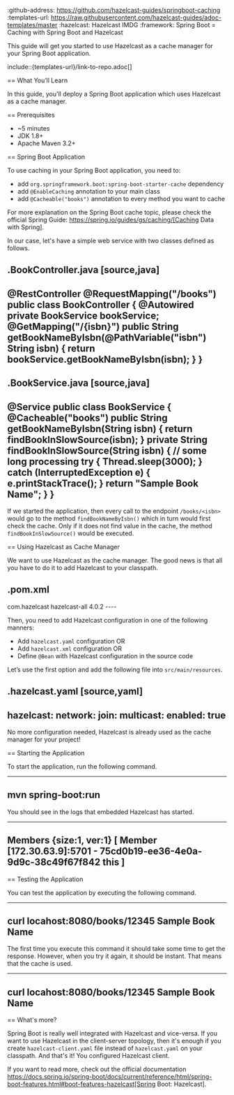 :github-address: https://github.com/hazelcast-guides/springboot-caching
:templates-url: https://raw.githubusercontent.com/hazelcast-guides/adoc-templates/master
:hazelcast: Hazelcast IMDG
:framework: Spring Boot
= Caching with Spring Boot and Hazelcast

This guide will get you started to use Hazelcast as a cache manager for your Spring Boot application.

include::{templates-url}/link-to-repo.adoc[]

== What You’ll Learn

In this guide, you'll deploy a Spring Boot application which uses Hazelcast as a cache manager.

== Prerequisites

- ~5 minutes
- JDK 1.8+
- Apache Maven 3.2+

== Spring Boot Application

To use caching in your Spring Boot application, you need to:

- add `org.springframework.boot:spring-boot-starter-cache` dependency
- add `@EnableCaching` annotation to your main class
- add `@Cacheable("books")` annotation to every method you want to cache

For more explanation on the Spring Boot cache topic, please check the official Spring Guide: https://spring.io/guides/gs/caching/[Caching Data with Spring].

In our case, let's have a simple web service with two classes defined as follows.

.BookController.java
[source,java]
----
@RestController
@RequestMapping("/books")
public class BookController {
@Autowired
private BookService bookService;
@GetMapping("/{isbn}")
public String getBookNameByIsbn(@PathVariable("isbn") String isbn) {
return bookService.getBookNameByIsbn(isbn);
}
}
----

.BookService.java
[source,java]
----
@Service
public class BookService {
@Cacheable("books")
public String getBookNameByIsbn(String isbn) {
return findBookInSlowSource(isbn);
}
private String findBookInSlowSource(String isbn) {
// some long processing
try {
Thread.sleep(3000);
} catch (InterruptedException e) {
e.printStackTrace();
}
return "Sample Book Name";
}
}
----

If we started the application, then every call to the endpoint `/books/<isbn>` would go to the method `findBookNameByIsbn()` which in turn would first check the cache. Only if it does not find value in the cache, the method `findBookInSlowSource()` would be executed.

== Using Hazelcast as Cache Manager

We want to use Hazelcast as the cache manager. The good news is that all you have to do it to add Hazelcast to your classpath.

.pom.xml
----
<dependency>
    <groupId>com.hazelcast</groupId>
    <artifactId>hazelcast-all</artifactId>
    <version>4.0.2</version>
</dependency>
----

Then, you need to add Hazelcast configuration in one of the following manners:

- Add `hazelcast.yaml` configuration OR
- Add `hazelcast.xml` configuration OR
- Define `@Bean` with Hazelcast configuration in the source code

Let’s use the first option and add the following file into `src/main/resources`.

.hazelcast.yaml
[source,yaml]
----
hazelcast:
network:
join:
multicast:
enabled: true
----

No more configuration needed, Hazelcast is already used as the cache manager for your project!

== Starting the Application

To start the application, run the following command.

----
mvn spring-boot:run
----

You should see in the logs that embedded Hazelcast has started.

----
Members {size:1, ver:1} [
Member [172.30.63.9]:5701 - 75cd0b19-ee36-4e0a-9d9c-38c49f67f842 this
]
----

== Testing the Application

You can test the application by executing the following command.

----
curl locahost:8080/books/12345
Sample Book Name
----

The first time you execute this command it should take some time to get the response. However, when you try it again, it should be instant. That means that the cache is used.

----
curl locahost:8080/books/12345
Sample Book Name
----

== What's more?

Spring Boot is really well integrated with Hazelcast and vice-versa. If you want to use Hazelcast in the client-server topology, then it's enough if you create `hazelcast-client.yaml` file instead of `hazelcast.yaml` on your classpath. And that's it! You configured Hazelcast client.

If you want to read more, check out the official documentation https://docs.spring.io/spring-boot/docs/current/reference/html/spring-boot-features.html#boot-features-hazelcast[Spring Boot: Hazelcast].


